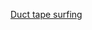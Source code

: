 ---
layout: post
wordpress_id: 1619
wordpress_url: http://noesbueno.com/archives/1619
date: '2013-06-26 09:36:59 -0500'
date_gmt: '2013-06-26 14:36:59 -0500'
body: |
  <p><a href="http://kottke.org/13/06/duct-tape-surfing">Duct tape surfing</a></p>
---